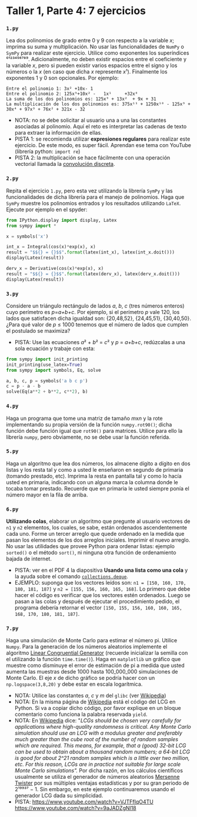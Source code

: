 # Taller 1, Parte 4: 7 ejercicios

### ```1.py```
Lea dos polinomios de grado entre 0 y 9 con respecto a la variable *x*; imprima su suma y multiplicación. No usar las funcionalidades de `NumPy` o `SymPy` para realizar este ejercicio. Utilice como exponentes los superíndices ⁰¹²³⁴⁵⁶⁷⁸⁹. Adicionalmente, no deben existir espacios entre el coeficiente y la variable *x*, pero si pueden existir varios espacios entre el signo y los números o la *x* (en caso que dicha *x* represente *x*¹). Finalmente los exponentes 1 y 0 son opcionales. Por ejemplo:
```
Entre el polinomio 1: 3x² +10x- 1
Entre el polinomio 2: 125x⁹+10x² -   1x¹     +32x⁰
La suma de los dos polinomios es: 125x⁹ + 13x²  + 9x + 31
La multiplicación de los dos polinomios es: 375x¹¹ + 1250x¹⁰ - 125x⁹ + 30x⁴ + 97x³ + 76x² + 321x - 32 
```
* NOTA: no se debe solicitar al usuario una a una las constantes asociadas al polinomio. Aquí el reto es interpretar las cadenas de texto para extraer la información de ellas.
* PISTA 1: se recomienda utilizar **expresiones regulares** para realizar este ejercicio. De este modo, es super fácil. Aprendan ese tema con YouTube (librería python: `import re`)
* PISTA 2: la multiplicación se hace fácilmente con una operación vectorial llamada la [convolución discreta](https://en.wikipedia.org/wiki/Convolution).


### ```2.py```
Repita el ejercicio ```1.py```, pero esta vez utilizando la librería `SymPy` y las funcionalidades de dicha librería para el manejo de polinomios. Haga que `SymPy` muestre los polinomios entrados y los resultados utilizando `LaTeX`. Ejecute por ejemplo en el spyder:
```python
from IPython.display import display, Latex
from sympy import *

x = symbols('x')

int_x = Integral(cos(x)*exp(x), x)
result = "$${} = {}$$".format(latex(int_x), latex(int_x.doit()))
display(Latex(result))

derv_x = Derivative(cos(x)*exp(x), x)
result = "$${} = {}$$".format(latex(derv_x), latex(derv_x.doit()))
display(Latex(result))
```


### ```3.py```
Considere un triángulo rectángulo de lados *a*, *b*, *c* (tres números enteros) cuyo perímetro es *p*=*a+b+c*. Por ejemplo, si el perímetro *p* vale 120, los lados que satisfacen dicha igualdad son: {20,48,52}, {24,45,51}, {30,40,50}. ¿Para qué valor de *p* ≤ 1000 tenemos que el número de lados que cumplen el postulado se maximiza? 
* PISTA: Use las ecuaciones *a*² + *b*² = *c*²  y *p* = *a+b+c*, redúzcalas a una sola ecuación y trabaje con esta:
```python
from sympy import init_printing
init_printing(use_latex=True)
from sympy import symbols, Eq, solve

a, b, c, p = symbols('a b c p')
c = p - a - b
solve(Eq(a**2 + b**2, c**2), b)
```


### ```4.py```
Haga un programa que tome una matriz de tamaño *m*x*n* y la rote implementando su propia versión de la función `numpy.rot90()`; dicha función debe función igual que `rot90()` para matrices. Utilice para ello la librería `numpy`, pero obviamente, no se debe usar la función referida.


### ```5.py```
Haga un algoritmo que lea dos números, los almacene dígito a dígito en dos listas y los resta tal y como a usted le enseñaron en segundo de primaria (tomando prestado, etc). Imprima la resta en pantalla tal y como lo hacía usted en primaria, indicando con un alguna marca la columna donde le tocaba tomar prestado. Recuerde que en primaria le usted siempre ponía el número mayor en la fila de arriba.

### ```6.py```
**Utilizando colas**, elaborar un algoritmo que pregunte al usuario vectores de `n1` y `n2` elementos, los cuales, se sabe, están ordenados ascendentemente cada uno. Forme un tercer arreglo que quede ordenado en la medida que pasan los elementos de los dos arreglos iniciales. Imprimir el nuevo arreglo. No usar las utilidades que provee Python para ordenar listas: ejemplo `sorted()` o el método `sort()`, ni ninguna otra función de ordenamiento bajada de internet.
* PISTA: ver en el PDF 4 la diapositiva **Usando una lista como una cola** y la ayuda sobre el comando [`collections.deque`](https://docs.python.org/2/library/collections.html#collections.deque).
* EJEMPLO: suponga que los vectores leídos son: `n1 = [150, 160, 170, 180, 181, 187]` y `n2 = [155, 156, 160, 165, 168]`. Lo primero que debe hacer el código es verificar que los vectores estén ordenados. Luego se pasan a las colas y después de ejecutar el procedimiento pedido, el programa debería retornar el vector `[150, 155, 156, 160, 160, 165, 168, 170, 180, 181, 187]`.

### ```7.py```
Haga una simulación de Monte Carlo para estimar el número pi. Utilice `Numpy`. Para la generación de los números aleatorios implemente el algoritmo [Linear Congruential Generator](https://en.wikipedia.org/wiki/Linear_congruential_generator) (recuerde inicializar la semilla con el utilizando la función `time.time()`). Haga en `matplotlib` un gráfico que muestre como disminuye el error de estimación de pi a medida que usted aumenta las muestras desde 1000 hasta 100_000_000 simulaciones de Monte Carlo. El eje *x* de dicho gráfico se podría hacer con un `np.logspace(3,8,20)` y debe estar en escala logarítmica.
* NOTA: Utilice las constantes *a*, *c* y *m* del `glibc` (ver [Wikipedia](https://en.wikipedia.org/wiki/Linear_congruential_generator))
* NOTA: En la misma página de [Wikipedia](https://en.wikipedia.org/wiki/Linear_congruential_generator) está el código del LCG en Python. Si va a copiar dicho código, por favor explique en un bloque comentario como funciona la palabra reservada `yield`.
* NOTA: En [Wikipedia](https://en.wikipedia.org/wiki/Linear_congruential_generator) dice: "*LCGs should be chosen very carefully for applications where high-quality randomness is critical. Any Monte Carlo simulation should use an LCG with a modulus greater and preferably much greater than the cube root of the number of random samples which are required. This means, for example, that a (good) 32-bit LCG can be used to obtain about a thousand random numbers; a 64-bit LCG is good for about 2^21 random samples which is a little over two million, etc. For this reason, LCGs are in practice not suitable for large scale Monte Carlo simulations".* Por dicha razón, en los cálculos científicos usualmente se utiliza el generador de números aleatorios [Mersenne Twister](https://en.wikipedia.org/wiki/Mersenne_Twister) por sus múltiples ventajas estadísticas y por su gran periodo de 2¹⁹⁹³⁷ − 1. Sin embargo, en este ejemplo continuaremos usando el generador LCG dada su simplicidad.
* PISTA: https://www.youtube.com/watch?v=VJTFfIqO4TU https://www.youtube.com/watch?v=9aJADZgNl18
